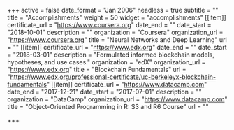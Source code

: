 +++
active = false
date_format = "Jan 2006"
headless = true
subtitle = ""
title = "Accomplish&shy;ments"
weight = 50
widget = "accomplishments"
[[item]]
certificate_url = "https://www.coursera.org"
date_end = ""
date_start = "2018-10-01"
description = ""
organization = "Coursera"
organization_url = "https://www.coursera.org"
title = "Neural Networks and Deep Learning"
url = ""
[[item]]
certificate_url = "https://www.edx.org"
date_end = ""
date_start = "2018-03-01"
description = "Formulated informed blockchain models, hypotheses, and use cases."
organization = "edX"
organization_url = "https://www.edx.org"
title = "Blockchain Fundamentals"
url = "https://www.edx.org/professional-certificate/uc-berkeleyx-blockchain-fundamentals"
[[item]]
certificate_url = "https://www.datacamp.com"
date_end = "2017-12-21"
date_start = "2017-07-01"
description = ""
organization = "DataCamp"
organization_url = "https://www.datacamp.com"
title = "Object-Oriented Programming in R: S3 and R6 Course"
url = ""

+++

